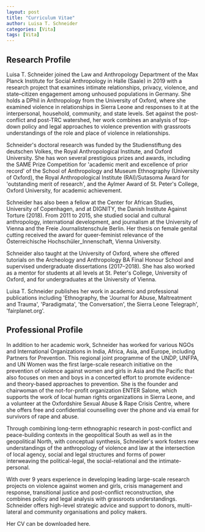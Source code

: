 ```yaml
---
layout: post
title: "Curriculum Vitae"
author: Luisa T. Schneider
categories: [Vita]
tags: [Vita]
---
```

## Research Profile

Luisa T. Schneider joined the Law and Anthropology Department of the Max Planck Institute for Social Anthropology in Halle (Saale) in 2019 with a research project that examines intimate relationships, privacy, violence, and state–citizen engagement among unhoused populations in Germany. She holds a DPhil in Anthropology from the University of Oxford, where she examined violence in relationships in Sierra Leone and responses to it at the interpersonal, household, community, and state levels. Set against the post-conflict and post-TRC watershed, her work combines an analysis of top-down policy and legal approaches to violence prevention with grassroots understandings of the role and place of violence in relationships.

Schneider's doctoral research was funded by the Studienstiftung des deutschen Volkes, the Royal Anthropological Institute, and Oxford University. She has won several prestigious prizes and awards, including the SAME Prize Competition for 'academic merit and excellence of prior record' of the School of Anthropology and Museum Ethnography (University of Oxford), the Royal Anthropological Institute (RAI)/Sutasoma Award for 'outstanding merit of research', and the Aylmer Award of St. Peter's College, Oxford University, for academic achievement.

Schneider has also been a fellow at the Center for African Studies, University of Copenhagen, and at DIGNITY, the Danish Institute Against Torture (2018). From 2011 to 2015, she studied social and cultural anthropology, international development, and journalism at the University of Vienna and the Freie Journalistenschule Berlin. Her thesis on female genital cutting received the award for queer-feminist relevance of the Österreichische Hochschüler_Innenschaft, Vienna University.

Schneider also taught at the University of Oxford, where she offered tutorials on the Archeology and Anthropology BA Final Honour School and supervised undergraduate dissertations (2017–2018). She has also worked as a mentor for students at all levels at St. Peter's College, University of Oxford, and for undergraduates at the University of Vienna.

Luisa T. Schneider publishes her work in academic and professional publications including 'Ethnography, the 'Journal for Abuse, Maltreatment and Trauma', 'Paradigmata', 'the Conversation', the Sierra Leone Telegraph', 'fairplanet.org'. 



## Professional Profile

In addition to her academic work, Schneider has worked for various NGOs and International Organizations in India, Africa, Asia, and Europe, including Partners for Prevention. This regional joint programme of the UNDP, UNFPA, and UN Women was the first large-scale research initiative on the prevention of violence against women and girls in Asia and the Pacific that also focuses on men and boys in a concerted effort to promote evidence- and theory-based approaches to prevention. She is the founder and chairwoman of the not-for-profit organization ENTER Salone, which supports the work of local human rights organizations in Sierra Leone, and a volunteer at the Oxfordshire Sexual Abuse & Rape Crisis Centre, where she offers free and confidential counselling over the phone and via email for survivors of rape and abuse.

Through combining long-term ethnographic research in post-conflict and peace-building contexts in the geopolitical South as well as in the geopolitical North, with conceptual synthesis, Schneider's work fosters new understandings of the anthropology of violence and law at the intersection of local agency, social and legal structures and forms of power interweaving the political-legal, the social-relational and the intimate-personal.

With over 9 years experience in developing leading large-scale research projects on violence against women and girls, crisis management and response, transitional justice and post-conflict reconstruction, she combines policy and legal analysis with grassroots understandings. Schneider offers high-level strategic advice and support to donors, multi-lateral and community organisations and policy makers. 

Her CV can be downloaded here.